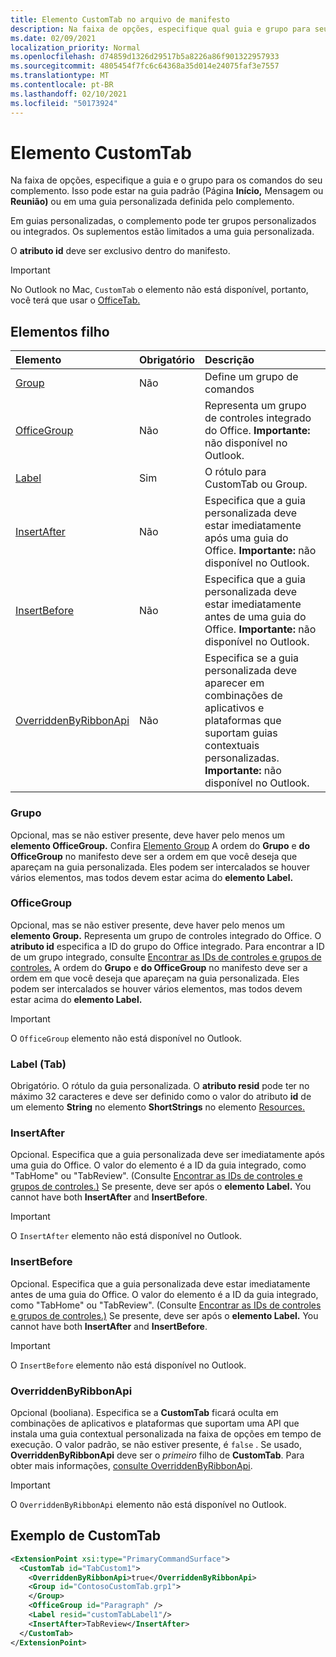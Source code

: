 ```yaml
---
title: Elemento CustomTab no arquivo de manifesto
description: Na faixa de opções, especifique qual guia e grupo para seus comandos de suplemento.
ms.date: 02/09/2021
localization_priority: Normal
ms.openlocfilehash: d74859d1326d29517b5a8226a86f901322957933
ms.sourcegitcommit: 4805454f7fc6c64368a35d014e24075faf3e7557
ms.translationtype: MT
ms.contentlocale: pt-BR
ms.lasthandoff: 02/10/2021
ms.locfileid: "50173924"
---
```

# <a name="customtab-element"></a>Elemento CustomTab

Na faixa de opções, especifique a guia e o grupo para os comandos do seu complemento. Isso pode estar na guia padrão (Página **Início,** Mensagem ou **Reunião)** ou em uma guia personalizada definida pelo complemento.

Em guias personalizadas, o complemento pode ter grupos personalizados ou integrados. Os suplementos estão limitados a uma guia personalizada.

O **atributo id** deve ser exclusivo dentro do manifesto.

> [!IMPORTANT]
> No Outlook no Mac, `CustomTab` o elemento não está disponível, portanto, você terá que usar o [OfficeTab.](officetab.md)

## <a name="child-elements"></a>Elementos filho

|  Elemento |  Obrigatório  |  Descrição  |
|:-----|:-----|:-----|
|  [Group](group.md)      | Não |  Define um grupo de comandos  |
|  [OfficeGroup](#officegroup)      | Não |  Representa um grupo de controles integrado do Office. **Importante:** não disponível no Outlook. |
|  [Label](#label-tab)      | Sim |  O rótulo para CustomTab ou Group.  |
|  [InsertAfter](#insertafter)      | Não |  Especifica que a guia personalizada deve estar imediatamente após uma guia do Office. **Importante:** não disponível no Outlook. |
|  [InsertBefore](#insertbefore)      | Não |  Especifica que a guia personalizada deve estar imediatamente antes de uma guia do Office. **Importante:** não disponível no Outlook. |
|  [OverriddenByRibbonApi](overriddenbyribbonapi.md)      | Não |  Especifica se a guia personalizada deve aparecer em combinações de aplicativos e plataformas que suportam guias contextuais personalizadas. **Importante:** não disponível no Outlook. |

### <a name="group"></a>Grupo

Opcional, mas se não estiver presente, deve haver pelo menos um **elemento OfficeGroup.** Confira [Elemento Group](group.md) A ordem do **Grupo** e **do OfficeGroup** no manifesto deve ser a ordem em que você deseja que apareçam na guia personalizada. Eles podem ser intercalados se houver vários elementos, mas todos devem estar acima do **elemento Label.**

### <a name="officegroup"></a>OfficeGroup

Opcional, mas se não estiver presente, deve haver pelo menos um **elemento Group.** Representa um grupo de controles integrado do Office. O **atributo id** especifica a ID do grupo do Office integrado. Para encontrar a ID de um grupo integrado, consulte [Encontrar as IDs de controles e grupos de controles.](../../design/built-in-button-integration.md#find-the-ids-of-controls-and-control-groups) A ordem do **Grupo** e **do OfficeGroup** no manifesto deve ser a ordem em que você deseja que apareçam na guia personalizada. Eles podem ser intercalados se houver vários elementos, mas todos devem estar acima do **elemento Label.**

> [!IMPORTANT]
> O `OfficeGroup` elemento não está disponível no Outlook.

### <a name="label-tab"></a>Label (Tab)

Obrigatório. O rótulo da guia personalizada. O **atributo resid** pode ter no máximo 32 caracteres e deve ser definido como o valor do atributo **id** de um elemento **String** no elemento **ShortStrings** no elemento [Resources.](resources.md)

### <a name="insertafter"></a>InsertAfter

Opcional. Especifica que a guia personalizada deve ser imediatamente após uma guia do Office. O valor do elemento é a ID da guia integrado, como "TabHome" ou "TabReview". (Consulte [Encontrar as IDs de controles e grupos de controles.)](../../design/built-in-button-integration.md#find-the-ids-of-controls-and-control-groups) Se presente, deve ser após o **elemento Label.** You cannot have both **InsertAfter** and **InsertBefore**.

> [!IMPORTANT]
> O `InsertAfter` elemento não está disponível no Outlook.

### <a name="insertbefore"></a>InsertBefore

Opcional. Especifica que a guia personalizada deve estar imediatamente antes de uma guia do Office. O valor do elemento é a ID da guia integrado, como "TabHome" ou "TabReview". (Consulte [Encontrar as IDs de controles e grupos de controles.)](../../design/built-in-button-integration.md#find-the-ids-of-controls-and-control-groups)  Se presente, deve ser após o **elemento Label.** You cannot have both **InsertAfter** and **InsertBefore**.

> [!IMPORTANT]
> O `InsertBefore` elemento não está disponível no Outlook.

### <a name="overriddenbyribbonapi"></a>OverriddenByRibbonApi

Opcional (booliana). Especifica se a **CustomTab** ficará oculta em combinações de aplicativos e plataformas que suportam uma API que instala uma guia contextual personalizada na faixa de opções em tempo de execução. O valor padrão, se não estiver presente, é `false` . Se usado, **OverriddenByRibbonApi** deve ser o *primeiro* filho de **CustomTab**. Para obter mais informações, [consulte OverriddenByRibbonApi](overriddenbyribbonapi.md).

> [!IMPORTANT]
> O `OverriddenByRibbonApi` elemento não está disponível no Outlook.

## <a name="customtab-example"></a>Exemplo de CustomTab

```xml
<ExtensionPoint xsi:type="PrimaryCommandSurface">
  <CustomTab id="TabCustom1">
    <OverriddenByRibbonApi>true</OverriddenByRibbonApi>
    <Group id="ContosoCustomTab.grp1">
    </Group>
    <OfficeGroup id="Paragraph" />
    <Label resid="customTabLabel1"/>
    <InsertAfter>TabReview</InsertAfter>
  </CustomTab>
</ExtensionPoint>
```
